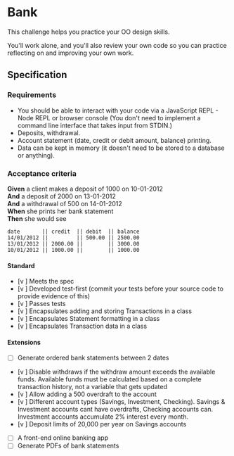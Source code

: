 # Bank

This challenge helps you practice your OO design skills.

You'll work alone, and you'll also review your own code so you can practice reflecting on and improving your own work.

## Specification

### Requirements

* You should be able to interact with your code via a JavaScript REPL - Node REPL or browser console  (You don't need to implement a command line interface that takes input from STDIN.)
* Deposits, withdrawal.
* Account statement (date, credit or debit amount, balance) printing.
* Data can be kept in memory (it doesn't need to be stored to a database or anything).

### Acceptance criteria

**Given** a client makes a deposit of 1000 on 10-01-2012  
**And** a deposit of 2000 on 13-01-2012  
**And** a withdrawal of 500 on 14-01-2012  
**When** she prints her bank statement  
**Then** she would see

```
date       || credit  || debit  || balance
14/01/2012 ||         || 500.00 || 2500.00
13/01/2012 || 2000.00 ||        || 3000.00
10/01/2012 || 1000.00 ||        || 1000.00
```


#### Standard
- [v ] Meets the spec
- [v ] Developed test-first (commit your tests before your source code to provide evidence of this)
- [v ] Passes tests
- [v ] Encapsulates adding and storing Transactions in a class
- [v ] Encapsulates Statement formatting in a class
- [v ] Encapsulates Transaction data in a class

#### Extensions
- [ ] Generate ordered bank statements between 2 dates
- [v ] Disable withdraws if the withdraw amount exceeds the available funds. Available funds must be calculated based on a complete transaction history, not a variable that gets updated
- [v ] Allow adding a 500 overdraft to the account
- [v ] Different account types (Savings, Investment, Checking). Savings & Investment accounts cant have overdrafts, Checking accounts can. Investment accounts accumulate 2% interest every month.
- [v ] Deposit limits of 20,000 per year on Savings accounts
- [ ] A front-end online banking app
- [ ] Generate PDFs of bank statements
